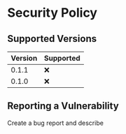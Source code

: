 # Security Policy

## Supported Versions

| Version | Supported          |
| ------- | ------------------ |
| 0.1.1   | :x:                |
| 0.1.0   | :x:                |

## Reporting a Vulnerability

Create a bug report and describe
